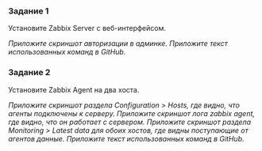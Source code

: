 ### Задание 1 

Установите Zabbix Server с веб-интерфейсом.

*Приложите скриншот авторизации в админке.*
*Приложите текст использованных команд в GitHub.*

### Задание 2 

Установите Zabbix Agent на два хоста.

*Приложите скриншот раздела Configuration > Hosts, где видно, что агенты подключены к серверу.*
*Приложите скриншот лога zabbix agent, где видно, что он работает с сервером.*
*Приложите скриншот раздела Monitoring > Latest data для обоих хостов, где видны поступающие от агентов данные.*
*Приложите текст использованных команд в GitHub.*
